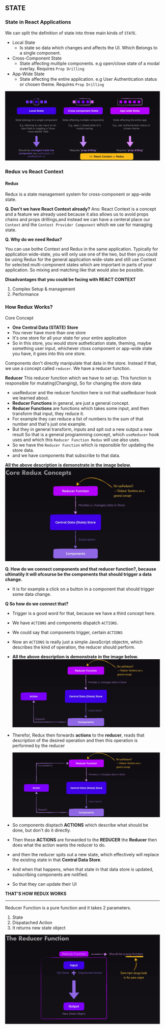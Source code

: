 ## STATE

### State in React Applications

We can split the definition of state into three main kinds of `STATE`.

- Local State
  - Is state so data which changes and affects the UI. Which Belongs to a single component.
- Cross-Component State
  - State affecting multiple components. e.g open/close state of a modal overlay. Requires `Prop Drilling`
- App-Wide State
  - State affecting the entire application. e.g User Authentication status or chosen theme. Requires `Prop Drilling`

<img src='./assets/redux-3-cross-component.png'>

### Redux vs React Context

#### Redux

Redux is a state management system for cross-component or app-wide state.

**Q. Don't we have React Context already?**
Ans: React Context is a concept and a feature we already used because it also allows us to avoid props chains and props drillings,and instead we can have a centeral place our `Context` and the `Context Provider Component` which we use for managing state.

**Q. Why do we need Redux?**

You can use bothe Context and Redux in the same application. Typically for application wide-state, you will only use one of the two, but then you could be using Redux for the general application wide-state and still use Context for selected multi-component states which are important in parts of your application. So mixing and matching like that would also be possible.

**Disadvantages that you could be facing with REACT CONTEXT**

1. Complex Setup & management
2. Performance

### How Redux Works?

Core Concept

- **One Central Data (STATE) Store**
- You never have more than one store
- It's one store for all your state for your entire application
- So in this store, you would store authetication state, theming, maybe something user input, whichever ctoss component or app-wide state you have, it goes into this one store.

Components don't directly manipulate that data in the store.
Instead if that, we use a concept called `reducer`. We have a reducer function.

**Reducer**
This reducer function which we have to set up. This function is responsible for mutating(Changing), So for changing the store data

- useReducer and the reducer function here is not that useReducer hook we learned about.
- **Reducer Functions** in general, are just a general concept.
- **Reducer Functions** are functions which takes some input, and then transform that input, they reduce it.
- For example they can reduce a list of numbers to the sum of that number and that's just one example.
- But they in general transform, inputs and spit out a new output a new result
  So that is a general programming concept, which `useReducer` hook uses and which this `Reducer Function Redux` will use also uses.
- So we have the `Reducer Function` which is reponsible for updating the store data.
- and we have components that subscribe to that data.

**All the above description is demonstrate in the image below.**
<img src='./assets/redux-9.png'>

**Q. How do we connect components and that reducer function?, because ultimatily it will ofcourse be the components that should trigger a data change.**

- It is for example a click on a button in a component that should trigger some data change.

**Q So how do we connect that?**

- Trigger is a good word for that, because we have a third concept here.
- We have `ACTIONS` and components dispatch `ACTIONS`.
- We could say that components trigger, certain `ACTIONS`
- Now an `ACTIONS` is really just a simple JavaScript objectm, which describes the kind of operation, the reducer should perform.

- **All the above description is demonstrate in the image below.**
  <img src='./assets/redux-10.png'>

- Therefor, Redux then forwards **actions** to the **reducer**, reads that description of the desired operation and then this operation is performed by the reducer

  <img src='./assets/redux-11.png'>

- So components disptach **ACTIONS** which describe what should be done, but don't do it directly.
- Then these **ACTIONS** are forwarded to the **REDUCER** the **Reducer** then does what the action wants the reducer to do.
- and then the reducer spits out a new state, which effectively will replace the existing state in that **Central Data Store**.
- And when that happens, when that state in that data store is updated, subscribing components are notified.
- So that they can update their UI

**THAT'S HOW REDUX WORKS**

<hr>

Reducer Function is a pure function and it takes 2 parameters.

1. State
2. Dispatached Action
3. It returns new state object

<img src='./assets/redux-12.png'>
